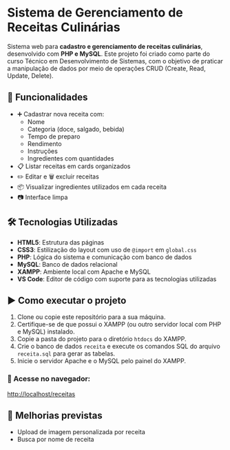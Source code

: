 # Sistema de Gerenciamento de Receitas Culinárias

Sistema web para **cadastro e gerenciamento de receitas culinárias**, desenvolvido com **PHP e MySQL**. Este projeto foi criado como parte do curso Técnico em Desenvolvimento de Sistemas, com o objetivo de praticar a manipulação de dados por meio de operações CRUD (Create, Read, Update, Delete).

## 🚀 Funcionalidades

- ➕ Cadastrar nova receita com:
  - Nome
  - Categoria (doce, salgado, bebida)
  - Tempo de preparo
  - Rendimento
  - Instruções
  - Ingredientes com quantidades
- 📋 Listar receitas em cards organizados
- ✏️ Editar e 🗑️ excluir receitas
- 📦 Visualizar ingredientes utilizados em cada receita
- 📷 Interface limpa 

## 🛠️ Tecnologias Utilizadas

- **HTML5**: Estrutura das páginas
- **CSS3**: Estilização do layout com uso de `@import` em `global.css`
- **PHP**: Lógica do sistema e comunicação com banco de dados
- **MySQL**: Banco de dados relacional
- **XAMPP**: Ambiente local com Apache e MySQL
- **VS Code**: Editor de código com suporte para as tecnologias utilizadas

## ▶️ Como executar o projeto

1. Clone ou copie este repositório para a sua máquina.
2. Certifique-se de que possui o XAMPP (ou outro servidor local com PHP e MySQL) instalado.
3. Copie a pasta do projeto para o diretório `htdocs` do XAMPP.
4. Crie o banco de dados `receita` e execute os comandos SQL do arquivo `receita.sql` para gerar as tabelas.
5. Inicie o servidor Apache e o MySQL pelo painel do XAMPP.

### 🔗 Acesse no navegador:
[http://localhost/receitas](http://localhost/receitas)

## 📌 Melhorias previstas

- Upload de imagem personalizada por receita
- Busca por nome de receita
